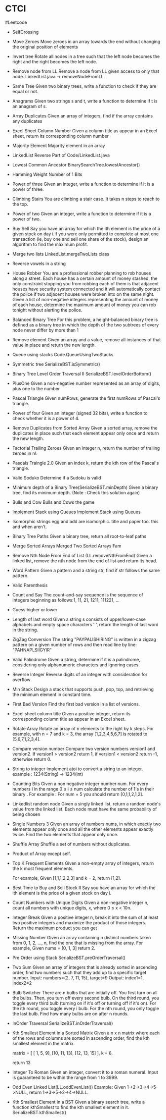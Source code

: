 # CTCI

#Leetcode
- SelfCrossing

- Move Zeroes
  Move zeroes in an array towards the end without changing the original position of elements
  
- Invert tree
  Rotate all nodes in a tree such that the left node becomes the right and the right becomes the left node.
  
- Remove node from LL
  Remove a node from LL given access to only that node. LinkedList.java -> removeNodeFromLL
  
- Same Tree
  Given two binary trees, write a function to check if they are equal or not.
  
- Anagrams
  Given two strings s and t, write a function to determine if t is an anagram of s.
  
- Array Duplicates
  Given an array of integers, find if the array contains any duplicates
  
- Excel Sheet Column Number
  Given a column title as appear in an Excel sheet, return its corresponding column number
  
- Majority Element
  Majority element in an array
  
- LinkedList Reverse
  Part of Code/LinkedList.java
  
- Lowest Common Ancestor
  BinarySearchTree.lowestAncestor()
  
- Hamming Weight 
  Number of 1 Bits
  
- Power of three
  Given an integer, write a function to determine if it is a power of three.
  
- Climbing Stairs
  You are climbing a stair case. It takes n steps to reach to the top.
  
- Power of two 
  Given an integer, write a function to determine if it is a power of two.
  
- Buy Sell 
  Say you have an array for which the ith element is the price of a given stock on day i.If you were only permitted to complete at most one transaction (ie, buy one and sell one share of the stock), design an algorithm to find the maximum profit.
  
- Merge two lists
  LinkedList.mergeTwoLists class

- Reverse vowels in a string

- House Robber
  You are a professional robber planning to rob houses along a street. Each house has a certain amount of money stashed, the only constraint stopping you from robbing each of them is that adjacent houses have security system connected and it will automatically contact the police if two adjacent houses were broken into on the same night.
  Given a list of non-negative integers representing the amount of money of each house, determine the maximum amount of money you can rob tonight without alerting the police.

- Balanced Binary Tree
  For this problem, a height-balanced binary tree is defined as a binary tree in which the depth of the two subtrees of every node never differ by more than 1

- Remove element
  Given an array and a value, remove all instances of that value in place and return the new length.

- Queue using stacks 
  Code.QueueUsingTwoStacks

- Symmetric tree
  SerializeBST.isSymmetric()

- Binary Tree Level Order Traversal II
  SerializeBST.levelOrderBottom()

- PlusOne
  Given a non-negative number represented as an array of digits, plus one to the number

- Pascal Triangle
  Given numRows, generate the first numRows of Pascal's triangle.

- Power of four
  Given an integer (signed 32 bits), write a function to check whether it is a power of 4.

- Remove Duplicates from Sorted Array
  Given a sorted array, remove the duplicates in place such that each element appear only once and return the new length.
  
- Factorial Trailing Zeroes
  Given an integer n, return the number of trailing zeroes in n!.
    
- Pascals Traingle 2.0
  Given an index k, return the kth row of the Pascal's triangle. 

- Valid Soduko
  Determine if a Sudoku is valid

- Minimum depth of a Binary Tree(SerializeBST.minDepth)
  Given a binary tree, find its minimum depth. (Note : Check this solution again)

- Bulls and Cow
  Bulls and Cows the game
  
- Implement Stack using Queues
  Implement Stack using Queues

- Isomorphic strings
  egg and add are isomorphic. title and paper too. this and when aren't.
  
- Binary Tree Paths
  Given a binary tree, return all root-to-leaf paths

- Merge Sorted Arrays
  Merged Two Sorted Arrays Fam
  
- Remove Nth Node From End of List  (LL.removeNthFromEnd)
  Given a linked list, remove the nth node from the end of list and return its head.

- Word Pattern 
  Given a pattern and a string str, find if str follows the same pattern.

- Valid Parenthesis

- Count and Say 
  The count-and-say sequence is the sequence of integers beginning as follows:1, 11, 21, 1211, 111221, ...

- Guess higher or lower

- Length of last word 
  Given a string s consists of upper/lower-case alphabets and empty space characters ' ', return the length of last word in the string.
  
- ZigZag Conversion 
  The string "PAYPALISHIRING" is written in a zigzag pattern on a given number of rows and then read line by line: "PAHNAPLSIIGYIR"
  
- Valid Palindrome
  Given a string, determine if it is a palindrome, considering only alphanumeric characters and ignoring cases.
  
- Reverse Integer 
  Reverse digits of an integer with consideration for overflow
  
- Min Stack 
  Design a stack that supports push, pop, top, and retrieving the minimum element in constant time.
  
- First Bad Version
  Find the first bad version in a list of versions. 
  
- Excel sheet column title 
  Given a positive integer, return its corresponding column title as appear in an Excel sheet.
 
- Rotate Array
  Rotate an array of n elements to the right by k steps.
  For example, with n = 7 and k = 3, the array [1,2,3,4,5,6,7] is rotated to [5,6,7,1,2,3,4].
  
- Compare version number 
  Compare two version numbers version1 and version2.
  If version1 > version2 return 1, if version1 < version2 return -1, otherwise return 0.
  
- String to integer
  Implement atoi to convert a string to an integer. example : 1234(String) -> 1234(int)
  
- Counting Bits
  Given a non negative integer number num. For every numbers i in the range 0 ≤ i ≤ num calculate the number of 1's in their binary .
  For example : For num = 5 you should return [0,1,1,2,1,2].
  
- Linkedlist random node
  Given a singly linked list, return a random node's value from the linked list. Each node must have the same probability of being chosen
 
- Single Numbers 3
  Given an array of numbers nums, in which exactly two elements appear only once and all the other elements appear exactly twice. Find the two elements that appear only once.
  
- Shuffle Array
  Shuffle a set of numbers without duplicates.
  
- Product of Array except self.

- Top K Frequent Elements
  Given a non-empty array of integers, return the k most frequent elements.
  
  For example,
  Given [1,1,1,2,2,3] and k = 2, return [1,2].
  
- Best Time to Buy and Sell Stock II
  Say you have an array for which the ith element is the price of a given stock on day i.
  
- Count Numbers with Unique Digits
  Given a non-negative integer n, count all numbers with unique digits, x, where 0 ≤ x < 10n.
  
- Integer Break
  Given a positive integer n, break it into the sum of at least two positive integers and maximize the product of those integers.
  Return the maximum product you can get

- Missing Number
  Given an array containing n distinct numbers taken from 0, 1, 2, ..., n, find the one that is missing from the array.
  For example,
  Given nums = [0, 1, 3] return 2.
  
- Pre Order using Stack
  SerializeBST.preOrderTraversal()
  
- Two Sum
  Given an array of integers that is already sorted in ascending order, find two numbers such that they add up to a specific target number.
  Input: numbers={2, 7, 11, 15}, target=9
  Output: index1=1, index2=2
  
- Bulb Switcher
  There are n bulbs that are initially off. You first turn on all the bulbs. 
  Then, you turn off every second bulb. On the third round, you toggle every third bulb (turning on if it's off or turning off if it's on). 
  For the ith round, you toggle every i bulb. For the nth round, you only toggle the last bulb. Find how many bulbs are on after n rounds.
  
- InOrder Traversal 
  SerializeBST.inOrderTraversal()
  
- Kth Smallest Element in a Sorted Matrix
  Given a n x n matrix where each of the rows and columns are sorted in ascending order, find the kth smallest element in the matrix.
  
  matrix = [
     [ 1,  5,  9],
     [10, 11, 13],
     [12, 13, 15]
  ],
  k = 8,
  
  return 13
  
- Integer To Roman
  Given an integer, convert it to a roman numeral. Input is guaranteed to be within the range from 1 to 3999.
  
- Odd Even Linked List(LL.oddEvenList())
  Example:
  Given 1->2->3->4->5->NULL,
  return 1->3->5->2->4->NULL.
  
- Kth Smallest Element in a BST
  Given a binary search tree, write a function kthSmallest to find the kth smallest element in it.
  SerializeBST.kthSmallest()
 

  

  